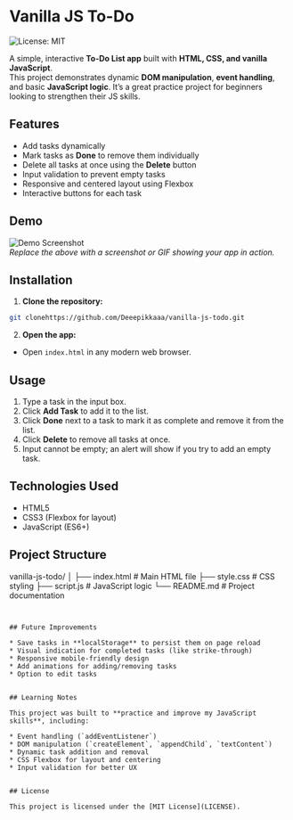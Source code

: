# Vanilla JS To-Do

![License: MIT](https://img.shields.io/badge/License-MIT-yellow.svg)

A simple, interactive **To-Do List app** built with **HTML, CSS, and vanilla JavaScript**.  
This project demonstrates dynamic **DOM manipulation**, **event handling**, and basic **JavaScript logic**. It’s a great practice project for beginners looking to strengthen their JS skills.


## Features

- Add tasks dynamically  
- Mark tasks as **Done** to remove them individually  
- Delete all tasks at once using the **Delete** button  
- Input validation to prevent empty tasks  
- Responsive and centered layout using Flexbox  
- Interactive buttons for each task

## Demo

![Demo Screenshot](todogif.gif)  
*Replace the above with a screenshot or GIF showing your app in action.*


## Installation

1. **Clone the repository:**

```bash
git clonehttps://github.com/Deeepikkaaa/vanilla-js-todo.git
````

2. **Open the app:**

* Open `index.html` in any modern web browser.


## Usage

1. Type a task in the input box.
2. Click **Add Task** to add it to the list.
3. Click **Done** next to a task to mark it as complete and remove it from the list.
4. Click **Delete** to remove all tasks at once.
5. Input cannot be empty; an alert will show if you try to add an empty task.


## Technologies Used

* HTML5
* CSS3 (Flexbox for layout)
* JavaScript (ES6+)

## Project Structure

vanilla-js-todo/
│
├── index.html       # Main HTML file
├── style.css        # CSS styling
├── script.js        # JavaScript logic
└── README.md        # Project documentation
```


## Future Improvements

* Save tasks in **localStorage** to persist them on page reload
* Visual indication for completed tasks (like strike-through)
* Responsive mobile-friendly design
* Add animations for adding/removing tasks
* Option to edit tasks


## Learning Notes

This project was built to **practice and improve my JavaScript skills**, including:

* Event handling (`addEventListener`)
* DOM manipulation (`createElement`, `appendChild`, `textContent`)
* Dynamic task addition and removal
* CSS Flexbox for layout and centering
* Input validation for better UX


## License

This project is licensed under the [MIT License](LICENSE).


